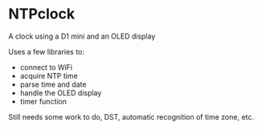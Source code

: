 # NTPclock
A clock using a D1 mini and an OLED display

Uses a few libraries to:
- connect to WiFi
- acquire NTP time
- parse time and date
- handle the OLED display
- timer function

Still needs some work to do, DST, automatic recognition of time zone, etc.
